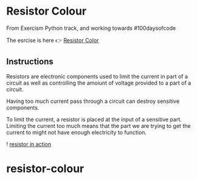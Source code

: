 # Resistor Colour

From Exercism Python track, and working towards #100daysofcode

The esrcise is here 👉 [Resistor Color](https://exercism.org/tracks/python/exercises/resistor-color)

## Instructions

Resistors are electronic components used to limit the current in part of a circuit as well as controlling the amoiunt of voltage provided to a part of a circuit. 

Having too much current pass through a circuit can destroy sensitive components. 

To limit the current, a resistor is placed at the input of a sensitive part. Limiting the current too much means that the part we are trying to get the current to might not have enough electricity to function. 

! [resistor in action](resistor-diagram.png)

# resistor-colour
